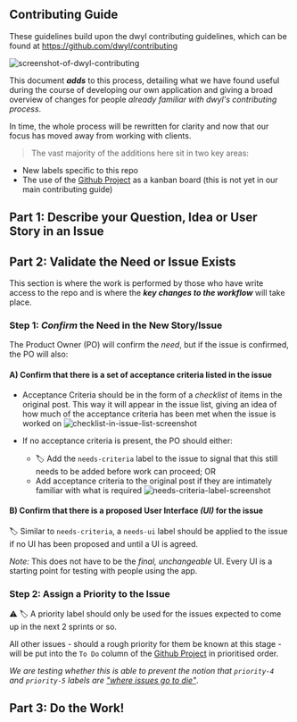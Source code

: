## Contributing Guide

These guidelines build upon the dwyl contributing guidelines, which can be
found at https://github.com/dwyl/contributing

![screenshot-of-dwyl-contributing](https://user-images.githubusercontent.com/4185328/69333674-0db3e880-0c51-11ea-81db-1ae66d1bb3f3.png)

This document ***adds*** to this process, detailing what we have found useful
during the course of developing our own application and giving a broad overview
of changes for people _already familiar with dwyl's contributing process_.

In time, the whole process will be rewritten for clarity and now that our focus
has moved away from working with clients.

> The vast majority of the additions here sit in two key areas:
+ New labels specific to this repo
+ The use of the [Github Project](https://help.github.com/en/github/managing-your-work-on-github/about-project-boards)
as a kanban board (this is not yet in our main contributing guide)


## Part 1: Describe your Question, Idea or User Story in an Issue


## Part 2: Validate the Need or Issue Exists
This section is where the work is performed by those who have write access to the
repo and is where the ***key changes to the workflow*** will take place.

### Step 1: _Confirm_ the Need in the New Story/Issue
The Product Owner (PO) will confirm the _need_, but if the issue is confirmed,
the PO will also:

#### A) Confirm that there is a set of acceptance criteria listed in the issue
+ Acceptance Criteria should be in the form of a _checklist_ of items in the
  original post. This way it will appear in the issue list, giving an idea of
  how much of the acceptance criteria has been met when the issue is worked
  on
  ![checklist-in-issue-list-screenshot](https://user-images.githubusercontent.com/4185328/69977981-a422bc80-1523-11ea-9df2-8e892dd6f884.png)


+ If no acceptance criteria is present, the PO should either:
  + :label: Add the `needs-criteria` label to the issue to signal that this still
    needs to be added before work can proceed; OR
  + Add acceptance criteria to the original post if they are intimately familiar
    with what is required
    ![needs-criteria-label-screenshot](https://user-images.githubusercontent.com/4185328/69977426-b2240d80-1522-11ea-95f3-8de79ce516fb.png)

#### B) Confirm that there is a proposed User Interface *(UI)* for the issue

:label: Similar to `needs-criteria`, a `needs-ui` label should be applied to the issue
if no UI has been proposed and until a UI is agreed.

_Note:_ This does not have to be the _final, unchangeable_ UI. Every UI is a
starting point for testing with people using the app.

### Step 2: Assign a Priority to the Issue
:warning: :label: A priority label should only be used for the issues expected to come up
in the next 2 sprints or so.

All other issues - should a rough priority for them be known at this stage - will
be put into the `To Do` column of the
[Github Project](https://github.com/dwyl/app/projects) in prioritised order.

_We are testing whether this is able to prevent the notion that `priority-4` and
`priority-5` labels are ["where issues go to die"](https://github.com/dwyl/app/issues/239#issuecomment-556105866)_.


## Part 3: Do the Work!
